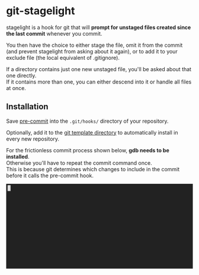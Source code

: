 # git-stagelight
stagelight is a hook for git that will **prompt for unstaged files created since the last commit** whenever you commit.

You then have the choice to either stage the file, omit it from the commit (and prevent stagelight from asking about it again), or to add it to your exclude file (the local equivalent of .gitignore).

If a directory contains just one new unstaged file, you'll be asked about that one directly.  
If it contains more than one, you can either descend into it or handle all files at once.

## Installation
Save [pre-commit](pre-commit?raw=true) into the `.git/hooks/` directory of your repository.

Optionally, add it to the [git template directory](https://git-scm.com/docs/git-init#_template_directory) to automatically install in every new repository.

For the frictionless commit process shown below, **gdb needs to be installed**.  
Otherwise you'll have to repeat the commit command once.  
This is because git determines which changes to include in the commit before it calls the pre-commit hook.

<img src="recording.svg" width="896px">

